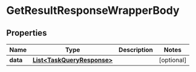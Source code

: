 

# GetResultResponseWrapperBody


## Properties

Name | Type | Description | Notes
------------ | ------------- | ------------- | -------------
**data** | [**List&lt;TaskQueryResponse&gt;**](TaskQueryResponse.md) |  |  [optional]



